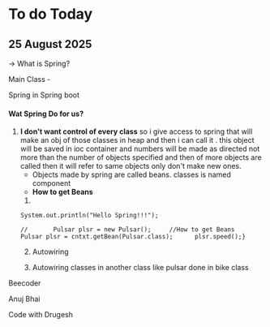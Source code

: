 # To do Today


## 25 August 2025
-> What is Spring?

Main Class - 

Spring in Spring boot

#### Wat Spring Do for us? 

1) **I don't want control of every class** so i give access to spring that will make an obj of those classes in heap and then i can call it . this object will be saved in ioc container and numbers will be made as directed not more than the number of objects specified and then of more objects are called then it will refer to same objects only don't make new ones. 
    * Objects made by spring are called beans. classes is named component
    *  **How to get Beans**
    1) 
    ``` ApplicationContext cntxt = SpringApplication.run(SprintBoot01Application.class, args);
   System.out.println("Hello Spring!!!");
   
   //		Pulsar plsr = new Pulsar();		//How to get Beans 		Pulsar plsr = cntxt.getBean(Pulsar.class); 		plsr.speed();}
   ```
   2) Autowiring
   
   3) Autowiring classes in another class like pulsar done in bike class

Beecoder

Anuj Bhai 
 
Code with Drugesh
